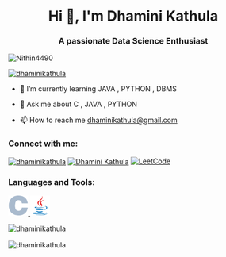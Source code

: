 <h1 align="center">Hi 👋, I'm Dhamini Kathula</h1>
<h3 align="center">A passionate  Data Science Enthusiast</h3>

<p align="left"> <img src="https://komarev.com/ghpvc/?username=Nithin4490&label=Profile%20views&color=0e75b6&style=flat" alt="Nithin4490" /> </p>

<p align="left"> <a href="https://github.com/ryo-ma/github-profile-trophy"><img src="https://github-profile-trophy.vercel.app/?username=dhaminikathula" alt="dhaminikathula" /></a> </p>

- 🌱 I’m currently learning JAVA , PYTHON , DBMS

- 💬 Ask me about C , JAVA , PYTHON

- 📫 How to reach me dhaminikathula@gmail.com


<h3 align="left">Connect with me:</h3>
<p align="left">
<a <img align="center" src="https://raw.githubusercontent.com/rahuldkjain/github-profile-readme-generator/master/src/images/icons/Social/linked-in-alt.svg" alt="Nithin Patnaik" height="30" width="40" /></a>
<a href="https://www.codechef.com/users/dhaminikathula" target="blank"><img align="center" src="https://cdn.jsdelivr.net/npm/simple-icons@3.1.0/icons/codechef.svg" alt="dhaminikathula" height="30" width="40" /></a>
<a href="https://www.hackerrank.com/profile/dhaminikathula" target="blank"><img align="center" src="https://raw.githubusercontent.com/rahuldkjain/github-profile-readme-generator/master/src/images/icons/Social/hackerrank.svg" alt="Dhamini Kathula" height="30" width="40" /></a>
<a href="https://leetcode.com/dhaminikathula" target="_blank">
  <img src="https://raw.githubusercontent.com/simple-icons/simple-icons/develop/icons/leetcode.svg" alt="LeetCode" width="40" height="40"/>
</a>
</p>

<h3 align="left">Languages and Tools:</h3>
<p align="left"> <a href="https://www.cprogramming.com/" target="_blank" rel="noreferrer"> <img src="https://raw.githubusercontent.com/devicons/devicon/master/icons/c/c-original.svg" alt="c" width="40" height="40"/> </a> <a href="https://www.java.com" target="_blank" rel="noreferrer"> <img src="https://raw.githubusercontent.com/devicons/devicon/master/icons/java/java-original.svg" alt="java" width="40" height="40"/> </a>  </p>
<p><img align="center" src="https://github-readme-stats.vercel.app/api/top-langs?username=dhaminikathula&show_icons=true&locale=en&layout=compact" alt="dhaminikathula" /></p>
<p><img align="center" src="https://github-readme-streak-stats.herokuapp.com/?user=Nithin4490" alt="dhaminikathula" /></p>
